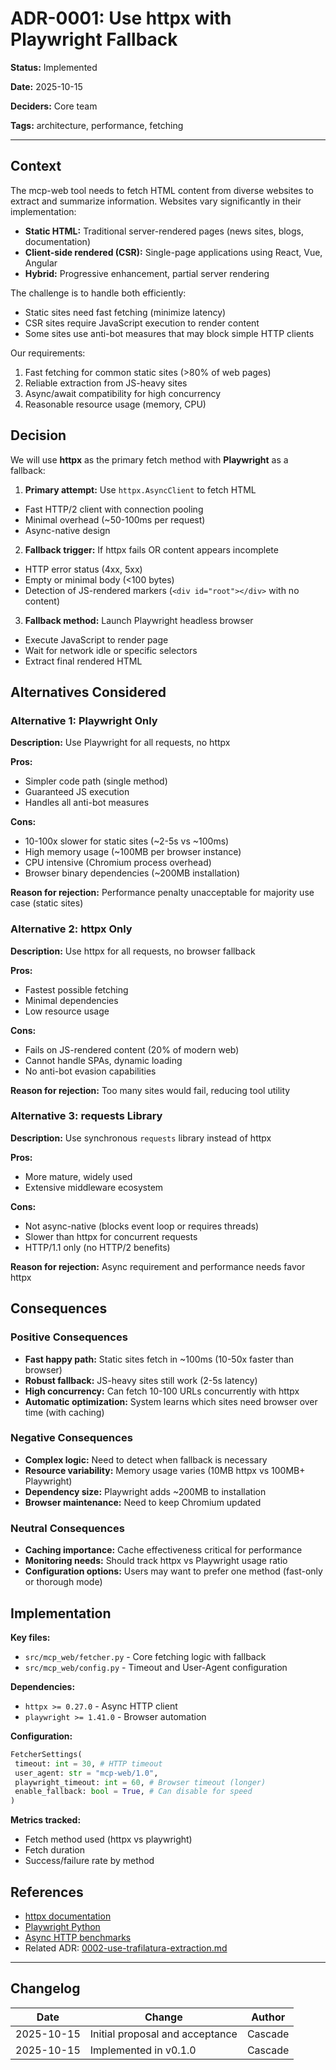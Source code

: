 # ADR-0001: Use httpx with Playwright Fallback

**Status:** Implemented

**Date:** 2025-10-15

**Deciders:** Core team

**Tags:** architecture, performance, fetching

---

## Context

The mcp-web tool needs to fetch HTML content from diverse websites to extract and summarize information. Websites vary significantly in their implementation:

- **Static HTML:** Traditional server-rendered pages (news sites, blogs, documentation)
- **Client-side rendered (CSR):** Single-page applications using React, Vue, Angular
- **Hybrid:** Progressive enhancement, partial server rendering

The challenge is to handle both efficiently:

- Static sites need fast fetching (minimize latency)
- CSR sites require JavaScript execution to render content
- Some sites use anti-bot measures that may block simple HTTP clients

Our requirements:

1. Fast fetching for common static sites (>80% of web pages)
2. Reliable extraction from JS-heavy sites
3. Async/await compatibility for high concurrency
4. Reasonable resource usage (memory, CPU)

## Decision

We will use **httpx** as the primary fetch method with **Playwright** as a fallback:

1. **Primary attempt:** Use `httpx.AsyncClient` to fetch HTML
 - Fast HTTP/2 client with connection pooling
 - Minimal overhead (~50-100ms per request)
 - Async-native design

2. **Fallback trigger:** If httpx fails OR content appears incomplete
 - HTTP error status (4xx, 5xx)
 - Empty or minimal body (<100 bytes)
 - Detection of JS-rendered markers (`<div id="root"></div>` with no content)

3. **Fallback method:** Launch Playwright headless browser
 - Execute JavaScript to render page
 - Wait for network idle or specific selectors
 - Extract final rendered HTML

## Alternatives Considered

### Alternative 1: Playwright Only

**Description:** Use Playwright for all requests, no httpx

**Pros:**

- Simpler code path (single method)
- Guaranteed JS execution
- Handles all anti-bot measures

**Cons:**

- 10-100x slower for static sites (~2-5s vs ~100ms)
- High memory usage (~100MB per browser instance)
- CPU intensive (Chromium process overhead)
- Browser binary dependencies (~200MB installation)

**Reason for rejection:** Performance penalty unacceptable for majority use case (static sites)

### Alternative 2: httpx Only

**Description:** Use httpx for all requests, no browser fallback

**Pros:**

- Fastest possible fetching
- Minimal dependencies
- Low resource usage

**Cons:**

- Fails on JS-rendered content (20% of modern web)
- Cannot handle SPAs, dynamic loading
- No anti-bot evasion capabilities

**Reason for rejection:** Too many sites would fail, reducing tool utility

### Alternative 3: requests Library

**Description:** Use synchronous `requests` library instead of httpx

**Pros:**

- More mature, widely used
- Extensive middleware ecosystem

**Cons:**

- Not async-native (blocks event loop or requires threads)
- Slower than httpx for concurrent requests
- HTTP/1.1 only (no HTTP/2 benefits)

**Reason for rejection:** Async requirement and performance needs favor httpx

## Consequences

### Positive Consequences

- **Fast happy path:** Static sites fetch in ~100ms (10-50x faster than browser)
- **Robust fallback:** JS-heavy sites still work (2-5s latency)
- **High concurrency:** Can fetch 10-100 URLs concurrently with httpx
- **Automatic optimization:** System learns which sites need browser over time (with caching)

### Negative Consequences

- **Complex logic:** Need to detect when fallback is necessary
- **Resource variability:** Memory usage varies (10MB httpx vs 100MB+ Playwright)
- **Dependency size:** Playwright adds ~200MB to installation
- **Browser maintenance:** Need to keep Chromium updated

### Neutral Consequences

- **Caching importance:** Cache effectiveness critical for performance
- **Monitoring needs:** Should track httpx vs Playwright usage ratio
- **Configuration options:** Users may want to prefer one method (fast-only or thorough mode)

## Implementation

**Key files:**

- `src/mcp_web/fetcher.py` - Core fetching logic with fallback
- `src/mcp_web/config.py` - Timeout and User-Agent configuration

**Dependencies:**

- `httpx >= 0.27.0` - Async HTTP client
- `playwright >= 1.41.0` - Browser automation

**Configuration:**

```python
FetcherSettings(
 timeout: int = 30, # HTTP timeout
 user_agent: str = "mcp-web/1.0",
 playwright_timeout: int = 60, # Browser timeout (longer)
 enable_fallback: bool = True, # Can disable for speed
)
```

**Metrics tracked:**

- Fetch method used (httpx vs playwright)
- Fetch duration
- Success/failure rate by method

## References

- [httpx documentation](https://www.python-httpx.org/)
- [Playwright Python](https://playwright.dev/python/)
- [Async HTTP benchmarks](https://www.python-httpx.org/async/)
- Related ADR: [0002-use-trafilatura-extraction.md](0002-use-trafilatura-extraction.md)

---

## Changelog

| Date | Change | Author |
|------|--------|--------|
| 2025-10-15 | Initial proposal and acceptance | Cascade |
| 2025-10-15 | Implemented in v0.1.0 | Cascade |
